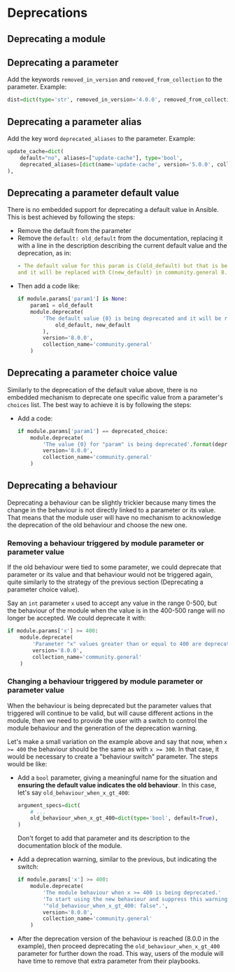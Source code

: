 Deprecations
============

## Deprecating a module

## Deprecating a parameter

Add the keywords `removed_in_version` and `removed_from_collection` to the parameter. Example:

```python
dist=dict(type='str', removed_in_version='4.0.0', removed_from_collection='community.general'),
```

## Deprecating a parameter alias

Add the key word `deprecated_aliases` to the parameter. Example:

```python
update_cache=dict(
    default="no", aliases=["update-cache"], type='bool',
    deprecated_aliases=[dict(name='update-cache', version='5.0.0', collection_name='community.general')],
),
```

## Deprecating a parameter default value

There is no embedded support for deprecating a default value in Ansible. This is best achieved by following the steps:

* Remove the default from the parameter
* Remove the `default: old_default` from the documentation, replacing it with a line in the description describing the current default value and the deprecation, as in: 
  ```yaml
  - The default value for this param is C(old_default) but that is being deprecated 
  and it will be replaced with C(new_default) in community.general 8.0.0.
  ```
* Then add a code like:
  ```python
  if module.params['param1'] is None:
      param1 = old_default
      module.deprecate(
          'The default value {0} is being deprecated and it will be replaced by {1}'.format(
              old_default, new_default
          ),
          version='8.0.0', 
          collection_name='community.general'
      )
  ```

## Deprecating a parameter choice value

Similarly to the deprecation of the default value above, there is no embedded mechanism to deprecate one specific value from a parameter's `choices` list. The best way to achieve it is by following the steps:

* Add a code:
  ```python
  if module.params['param1'] == deprecated_choice:
      module.deprecate(
          'The value {0} for "param" is being deprecated'.format(deprecated_choice), 
          version='8.0.0', 
          collection_name='community.general'
      )
  ```

## Deprecating a behaviour

Deprecating a behaviour can be slightly trickier because many times the change in the behaviour is not directly linked to a parameter or its value. That means that the module user will have no mechanism to acknowledge the deprecation of the old behaviour and choose the new one. 

### Removing a behaviour triggered by module parameter or parameter value

If the old behaviour were tied to some parameter, we could deprecate that parameter or its value and that behaviour would not be triggered again, quite similarly to the strategy of the previous section (Deprecating a parameter choice value).

Say an `int` parameter `x` used to accept any value in the range 0-500, but the behaviour of the module when the value is in the 400-500 range will no longer be accepted. We could deprecate it with:

```python
if module.params['x'] >= 400:
    module.deprecate(
        'Parameter "x" values greater than or equal to 400 are deprecated', 
        version='8.0.0', 
        collection_name='community.general'
    )
```

### Changing a behaviour triggered by module parameter or parameter value

When the behaviour is being deprecated but the parameter values that triggered will continue to be valid, but will cause different actions in the module, then we need to provide the user with a switch to control the module behaviour and the generation of the deprecation warning.

Let's make a small variation on the example above and say that now, when `x >= 400` the behaviour should be the same as with `x >= 300`. In that case, it would be necessary to create a "behaviour switch" parameter. The steps would be like:

* Add a `bool` parameter, giving a meaningful name for the situation and **ensuring the default value indicates the old behaviour**. In this case, let's say `old_behaviour_when_x_gt_400`:

  ```python
  argument_specs=dict(
      # ...
      old_behaviour_when_x_gt_400=dict(type='bool', default=True),
  )
  ```
  Don't forget to add that parameter and its description to the documentation block of the module.
* Add a deprecation warning, similar to the previous, but indicating the switch:
  ```python
  if module.params['x'] >= 400:
      module.deprecate(
          'The module behaviour when x >= 400 is being deprecated.'
          'To start using the new behaviour and suppress this warning, set the parameter '
          '"old_behaviour_when_x_gt_400: false".', 
          version='8.0.0', 
          collection_name='community.general'
      )
  ```
* After the deprecation version of the behaviour is reached (8.0.0 in the example), then proceed deprecating the `old_behaviour_when_x_gt_400` parameter for further down the road. This way, users of the module will have time to remove that extra parameter from their playbooks.
